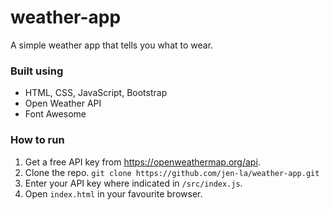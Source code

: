 # weather-app
A simple weather app that tells you what to wear.
### Built using
- HTML, CSS, JavaScript, Bootstrap
- Open Weather API
- Font Awesome
### How to run
1. Get a free API key from https://openweathermap.org/api. 
2. Clone the repo.
`git clone https://github.com/jen-la/weather-app.git`
3. Enter your API key where indicated in `/src/index.js`.
4. Open `index.html` in your favourite browser.


